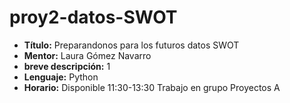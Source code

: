 # proy2-datos-SWOT

- **Título:** Preparandonos para los futuros datos SWOT
- **Mentor:** Laura Gómez Navarro
- **breve descripción:** 1
- **Lenguaje:** Python
- **Horario:** Disponible 11:30-13:30 Trabajo en grupo Proyectos A
